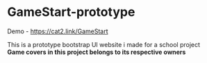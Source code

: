 # GameStart-prototype
Demo - https://cat2.link/GameStart

This is a prototype bootstrap UI website i made for a school project  
**Game covers in this project belongs to its respective owners**
